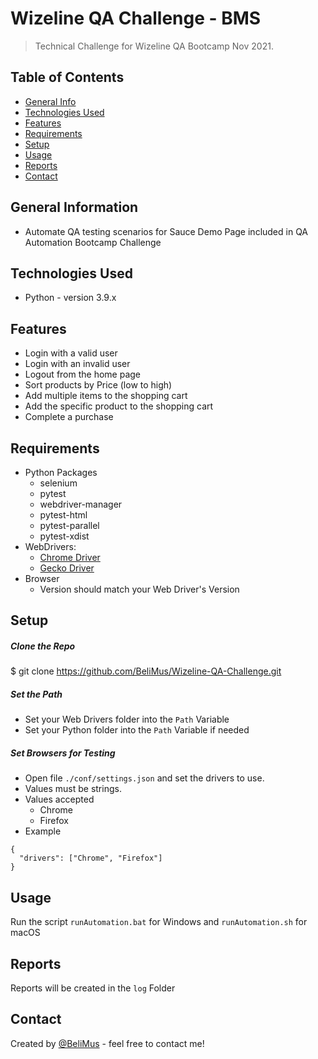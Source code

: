 
# Wizeline QA Challenge - BMS  
> Technical Challenge for Wizeline QA Bootcamp Nov 2021.  
  
## Table of Contents  
* [General Info](#general-information)  
* [Technologies Used](#technologies-used)  
* [Features](#features) 
* [Requirements](#requirements)  
* [Setup](#setup)  
* [Usage](#usage)  
* [Reports](#reports)
* [Contact](#contact)  
  
## General Information  
  
- Automate QA testing scenarios for Sauce Demo Page included in QA Automation Bootcamp Challenge  
  
## Technologies Used  
- Python - version 3.9.x  
  
  
## Features  
- Login with a valid user  
- Login with an invalid user  
- Logout from the home page  
- Sort products by Price (low to high)  
- Add multiple items to the shopping cart  
- Add the specific product to the shopping cart  
- Complete a purchase  
  
  
## Requirements  
- Python Packages  
  - selenium  
  - pytest  
  - webdriver-manager  
  - pytest-html  
  - pytest-parallel  
  - pytest-xdist  
- WebDrivers:  
  - [Chrome Driver](https://chromedriver.chromium.org/)  
  - [Gecko Driver](https://github.com/mozilla/geckodriver)  
- Browser  
  - Version should match your Web Driver's Version  
  
## Setup  
   
##### Clone the Repo  
  
 $ git clone https://github.com/BeliMus/Wizeline-QA-Challenge.git  

##### Set the Path  
  
- Set your Web Drivers folder into the `Path` Variable
- Set your Python folder into the `Path` Variable if needed

##### Set Browsers for Testing  

- Open file `./conf/settings.json` and set the drivers to use. 
- Values must be strings.
- Values accepted
  - Chrome
  - Firefox
- Example
```
{
  "drivers": ["Chrome", "Firefox"]
}
```

## Usage  
  
Run the script `runAutomation.bat` for Windows and `runAutomation.sh` for macOS  

## Reports
  
Reports will be created in the `log` Folder

  
## Contact  
Created by [@BeliMus](https://www.linkedin.com/in/musb890725) - feel free to contact me!

